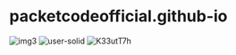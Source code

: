 # packetcodeofficial.github-io
![img3](https://user-images.githubusercontent.com/97151783/168455440-21ef3cc5-33e7-4c9a-81f1-7d4e8b56db9d.jpg)
![user-solid](https://user-images.githubusercontent.com/97151783/168455723-04170f2b-de17-4326-91b8-077312797356.svg)
![K33utT7h](https://github.com/SuyashD20/SuyashD20.github.io/assets/97151783/3aac5b31-e88a-43df-9ee0-48e5014d7a79)
